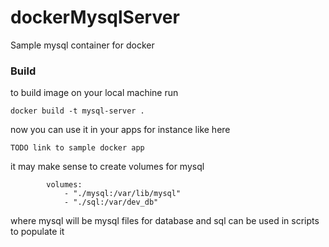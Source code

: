 # dockerMysqlServer
Sample mysql container for docker

### Build
to build image on your local machine run
```
docker build -t mysql-server .
```
now you can use it in your apps for instance like here
```
TODO link to sample docker app
```
it may make sense to create volumes for mysql
```
        volumes:
            - "./mysql:/var/lib/mysql"
            - "./sql:/var/dev_db"

```
where mysql will be mysql files for database and sql can be used in scripts to populate it
